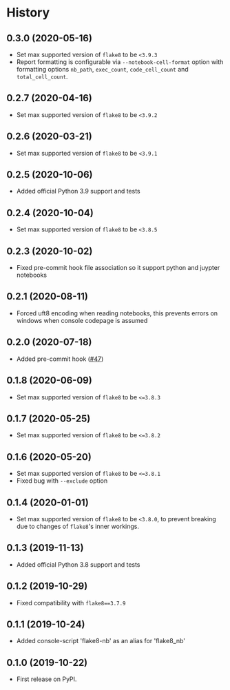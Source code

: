 # History

## 0.3.0 (2020-05-16)

- Set max supported version of `flake8` to be `<3.9.3`
- Report formatting is configurable via `--notebook-cell-format` option
  with formatting options `nb_path`, `exec_count`, `code_cell_count` and `total_cell_count`.

## 0.2.7 (2020-04-16)

- Set max supported version of `flake8` to be `<3.9.2`

## 0.2.6 (2020-03-21)

- Set max supported version of `flake8` to be `<3.9.1`

## 0.2.5 (2020-10-06)

- Added official Python 3.9 support and tests

## 0.2.4 (2020-10-04)

- Set max supported version of `flake8` to be `<3.8.5`

## 0.2.3 (2020-10-02)

- Fixed pre-commit hook file association so it support python and juypter notebooks

## 0.2.1 (2020-08-11)

- Forced uft8 encoding when reading notebooks,
  this prevents errors on windows when console codepage is assumed

## 0.2.0 (2020-07-18)

- Added pre-commit hook ([#47](https://github.com/s-weigand/flake8-nb/pull/47))

## 0.1.8 (2020-06-09)

- Set max supported version of `flake8` to be `<=3.8.3`

## 0.1.7 (2020-05-25)

- Set max supported version of `flake8` to be `<=3.8.2`

## 0.1.6 (2020-05-20)

- Set max supported version of `flake8` to be `<=3.8.1`
- Fixed bug with `--exclude` option

## 0.1.4 (2020-01-01)

- Set max supported version of `flake8` to be `<3.8.0`, to prevent breaking due to changes of `flake8`'s inner workings.

## 0.1.3 (2019-11-13)

- Added official Python 3.8 support and tests

## 0.1.2 (2019-10-29)

- Fixed compatibility with `flake8==3.7.9`

## 0.1.1 (2019-10-24)

- Added console-script 'flake8-nb' as an alias for 'flake8_nb'

## 0.1.0 (2019-10-22)

- First release on PyPI.
